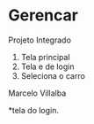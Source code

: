 # Gerencar
Projeto Integrado 
1. Tela principal 
2. Tela e de login
3. Seleciona o carro

Marcelo Villalba

*tela do login.